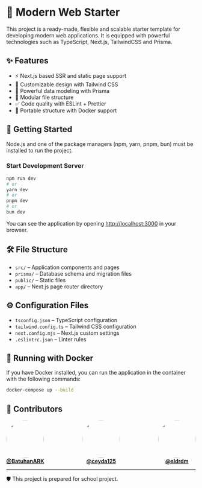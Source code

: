 # 🚀 Modern Web Starter

This project is a ready-made, flexible and scalable starter template for developing modern web applications. It is equipped with powerful technologies such as TypeScript, Next.js, TailwindCSS and Prisma.

## ✨ Features

- ⚡️ Next.js based SSR and static page support
- 🎨 Customizable design with Tailwind CSS
- 🔐 Powerful data modeling with Prisma
- 🧩 Modular file structure
- ✅ Code quality with ESLint + Prettier
- 🐳 Portable structure with Docker support

## 🚀 Getting Started

Node.js and one of the package managers (npm, yarn, pnpm, bun) must be installed to run the project.

### Start Development Server

```bash
npm run dev
# or
yarn dev
# or
pnpm dev
# or
bun dev
```

You can see the application by opening [http://localhost:3000](http://localhost:3000) in your browser.

## 🛠️ File Structure

- `src/` – Application components and pages
- `prisma/` – Database schema and migration files
- `public/` – Static files
- `app/` – Next.js page router directory

## ⚙️ Configuration Files

- `tsconfig.json` – TypeScript configuration
- `tailwind.config.ts` – Tailwind CSS configuration
- `next.config.mjs` – Next.js custom settings
- `.eslintrc.json` – Linter rules

## 🐳 Running with Docker

If you have Docker installed, you can run the application in the container with the following commands:

```bash
docker-compose up --build
```

## 💬 Contributors

<div style="display: flex; justify-content: space-between; gap: 5px;">
  <div style="text-align: center;">
    <a href="https://github.com/BatuhanARK">
      <img src="https://github.com/BatuhanARK.png" width="100" height="100" style="border-radius: 50%; object-fit: cover;" />
      <br>
      <strong>@BatuhanARK</strong>
    </a>
  </div>
  
  <div style="text-align: center;">
    <a href="https://github.com/ceyda125">
      <img src="https://github.com/ceyda125.png" width="100" height="100" style="border-radius: 50%; object-fit: cover;" />
      <br>
      <strong>@ceyda125</strong>
    </a>
  </div>

  <div style="text-align: center;">
    <a href="https://github.com/sldrdm">
      <img src="https://github.com/sldrdm.png" width="100" height="100" style="border-radius: 50%; object-fit: cover;" />
      <br>
      <strong>@sldrdm</strong>
    </a>
  </div>
</div>

---

🛡️ This project is prepared for school project.